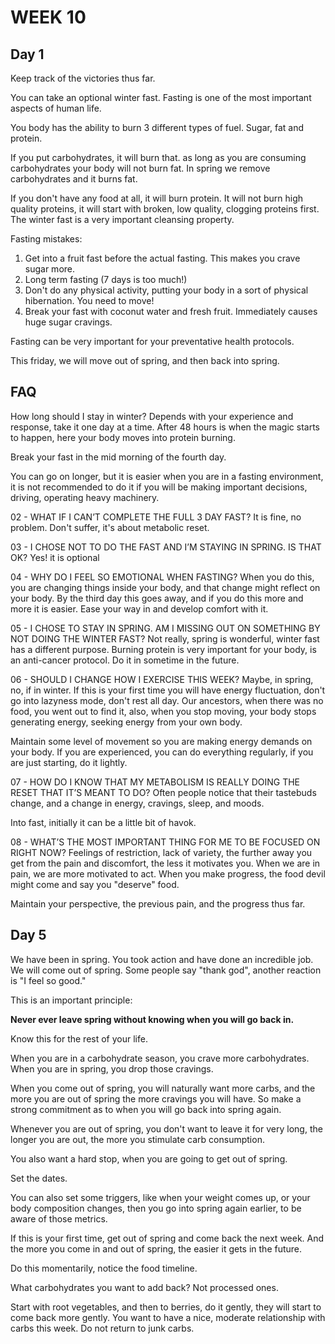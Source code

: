 # WEEK 10
## Day 1
Keep track of the victories thus far.

You can take an optional winter fast. Fasting is one of the most important aspects of human life.

You body has the ability to burn 3 different types of fuel. Sugar, fat and protein.

If you put carbohydrates, it will burn that. as long as you are consuming carbohydrates your body will not burn fat. In spring we remove carbohydrates and it burns fat.

If you don't have any food at all, it will burn protein. It will not burn high quality proteins, it will start with broken, low quality, clogging proteins first. The winter fast is a very important cleansing property.

Fasting mistakes:
1. Get into a fruit fast before the actual fasting. This makes you crave sugar more.
2. Long term fasting (7 days is too much!)
3. Don't do any physical activity, putting your body in a sort of physical hibernation. You need to move!
4. Break your fast with coconut water and fresh fruit. Immediately causes huge sugar cravings.

Fasting can be very important for your preventative health protocols.

This friday, we will move out of spring, and then back into spring.

## FAQ
How long should I stay in winter?
Depends with your experience and response, take it one day at a time. After 48 hours is when the magic starts to happen, here your body moves into protein burning.

Break your fast in the mid morning of the fourth day.

You can go on longer, but it is easier when you are in a fasting environment, it is not recommended to do it if you will be making important decisions, driving, operating heavy machinery.

02 - WHAT IF I CAN’T COMPLETE THE FULL 3 DAY FAST?
It is fine, no problem. Don't suffer, it's about metabolic reset.

03 - I CHOSE NOT TO DO THE FAST AND I’M STAYING IN SPRING. IS THAT OK?
Yes! it is optional

04 - WHY DO I FEEL SO EMOTIONAL WHEN FASTING?
When you do this, you are changing things inside your body, and that change might reflect on your body. By the third day this goes away, and if you do this more and more it is easier. Ease your way in and develop comfort with it.

05 - I CHOSE TO STAY IN SPRING. AM I MISSING OUT ON SOMETHING BY NOT DOING THE WINTER FAST?
Not really, spring is wonderful, winter fast has a different purpose. Burning protein is very important for your body, is an anti-cancer protocol. Do it in sometime in the future.

06 - SHOULD I CHANGE HOW I EXERCISE THIS WEEK?
Maybe, in spring, no, if in winter. If this is your first time you will have energy fluctuation, don't go into lazyness mode, don't rest all day. Our ancestors, when there was no food, you went out to find it, also, when you stop moving, your body stops generating energy, seeking energy from your own body.

Maintain some level of movement so you are making energy demands on your body. If you are experienced, you can do everything regularly, if you are just starting, do it lightly.

07 - HOW DO I KNOW THAT MY METABOLISM IS REALLY DOING THE RESET THAT IT’S MEANT TO DO?
Often people notice that their tastebuds change, and a change in energy, cravings, sleep, and moods.

Into fast, initially it can be a little bit of havok.

08 - WHAT’S THE MOST IMPORTANT THING FOR ME TO BE FOCUSED ON RIGHT NOW?
Feelings of restriction, lack of variety, the further away you get from the pain and discomfort, the less it motivates you.
When we are in pain, we are more motivated to act. When you make progress, the food devil might come and say you "deserve" food.

Maintain your perspective, the previous pain, and the progress thus far.

## Day 5
We have been in spring. You took action and have done an incredible job. We will come out of spring. Some people say "thank god", another reaction is "I feel so good."

This is an important principle:

**Never ever leave spring without knowing when you will go back in.**

Know this for the rest of your life.

When you are in a carbohydrate season, you crave more carbohydrates. When you are in spring, you drop those cravings.

When you come out of spring, you will naturally want more carbs, and the more you are out of spring the more cravings you will have. So make a strong commitment as to when you will go back into spring again.

Whenever you are out of spring, you don't want to leave it for very long, the longer you are out, the more you stimulate carb consumption.

You also want a hard stop, when you are going to get out of spring.

Set the dates.

You can also set some triggers, like when your weight comes up, or your body composition changes, then you go into spring again earlier, to be aware of those metrics.

If this is your first time, get out of spring and come back the next week. And the more you come in and out of spring, the easier it gets in the future.

Do this momentarily, notice the food timeline.

What carbohydrates you want to add back?
Not processed ones.

Start with root vegetables, and then to berries, do it gently, they will start to come back more gently. You want to have a nice, moderate relationship with carbs this week. Do not return to junk carbs.